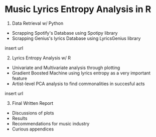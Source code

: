 # Music Lyrics Entropy Analysis in R

1. Data Retrieval w/ Python
* Scrapping Spotify's Database using Spotipy library
* Scrapping Genius's lyrics Database using LyricsGenius library

insert url

2. Lyrics Entropy Analysis w/ R
* Univariate and Multivariate analysis through plotting
* Gradient Boosted Machine using lyrics entropy as a very important feature
* Artist-level PCA analysis to find commonalities in succesful acts

insert url

3. Final Written Report
* Discussions of plots
* Results
* Recommendations for music industry
* Curious appendices
